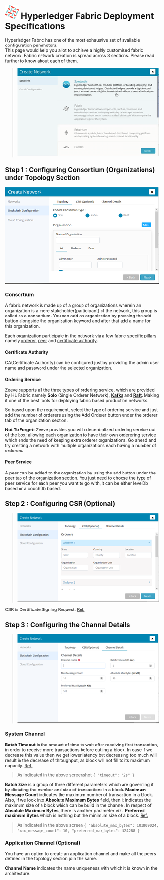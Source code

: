 # ![](images/fabric.png) Hyperledger Fabric Deployment Specifications


Hyperledger Fabric has one of the most exhaustive set of available configuration parameters. 
<br/>
This page would help you a lot to achieve a highly customised fabric network.
Fabric network creation is spread across 3 sections. Please read further to know about each of them. 

> ![](images/network-creation-fabric.gif)



<!-- <ins>Certain steps which helps in configuring a network are based upon the selections of the parameters</ins> -->

## **Step 1** : Configuring Consortium (Organizations) under Topology Section

 ![](images/fabric_topology_1.PNG)

### Consortium

A fabric network is made up of a group of organizations wherein an organization is a mere stakeholder(participant) of the network, this group is called as a consortium. You can add an organization by pressing the add button alongside the organization keyword and after that add a name for this organization.


Each organization participate in the network via a few fabric specific pillars namely [orderer](./Glossary.html#orderer), [peer](./Glossary.html#peer) and [certificate authority](./Glossary.html#certificate-authority).

#### Certificate Authority 
    
CA(Certificate Authority) can be configured just by providing the admin user name and password under the selected organization.

#### Ordering Service

Zeeve supports all the three types of ordering service, which are provided by HL Fabric namely <strong>Solo</strong> (Single Orderer Network), <strong>[Kafka](./Glossary.html#kafka)</strong> and <strong>[Raft](./Glossary.html#raft)</strong>. Making it one of the best tools for deploying fabric based production networks. 

So based upon the requirement, select the type of ordering service and just add the number of orderers using the Add Orderer button under the orderer tab of the organization section. 

**Not To Forget:** Zeeve provides you with decentralized ordering service out of the box; allowing each organization to have their own orderering service which ends the need of keeping extra orderer organizations. Go ahead and try creating a network with multiple organizations each having a number of orderers.


 #### Peer Service

 A peer can be added to the organization by using the add button under the peer tab of the organization section. You just need to choose the type of peer service for each peer you want to go with, it can be either levelDb based or a couchDb based.

<!-- 
One of the role is " **Anchor peer** "
Anchor peer's role is to broadcast the block, created by orderer node, to other peers inside the organization. It is the one who is directly interacting with Orderer node. Number of Anchor peer should be greater than zero. -->

## **Step 2** : Configuring CSR (Optional)

> ![](images/fabric_csr.PNG)

CSR is Certificate Signing Request. [Ref.](https://hyperledger-fabric-ca.readthedocs.io/en/release-1.4/users-guide.html#fabric-ca-server)

## **Step 3** : Configuring the Channel Details

> ![](images/fabric_channel.PNG)

### System Channel

**Batch Timeout** is the amount of time to wait after receiving first transaction, in order to receive more transactions before cutting a block. In case if we decrease this value then we get lower latency but decreasing too much will result in the decrease of throughput, as block will not fill to its maximum capacity. [Ref.](https://hyperledger-fabric.readthedocs.io/en/release-1.4/config_update.html)

> As indicated in the above screenshot `{ "timeout": "2s" }`

**Batch Size** is a group of three different parameters which are governing it by dictating the number and size of transactions in a block. **Maximum Message Count** indicates the maximum number of transaction in a block. 
Also, if we look into **Absolute Maximum Bytes** field, then it indicates the maximum size of a block which can be build in the channel. In respect of **Absolute Maximum Bytes**, there is another parameter viz., **Preferred maximum Bytes** which is nothing but the minimum size of a block. [Ref.](https://hyperledger-fabric.readthedocs.io/en/release-1.4/config_update.html)

> As indicated in the above screen
 `{
  "absolute_max_bytes": 103809024,
  "max_message_count": 10,
  "preferred_max_bytes": 524288
  }`

### Application Channel (Optional)

  You have an option to create an application channel and make all the peers defined in the topology section join the same.

  **Channel Name** indicates the name uniqueness with which it is known in the architecture.